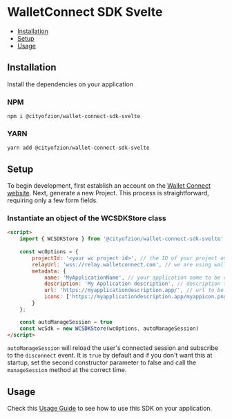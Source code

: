 # WalletConnect SDK Svelte

- [Installation](#installation)
- [Setup](#setup)
- [Usage](#usage)

## Installation

Install the dependencies on your application

### NPM

```
npm i @cityofzion/wallet-connect-sdk-svelte
```

### YARN

```
yarn add @cityofzion/wallet-connect-sdk-svelte
```

## Setup
To begin development, first establish an account on the [Wallet Connect website](https://walletconnect.com/). Next,
generate a new Project. This process is straightforward, requiring only a few form fields.

### Instantiate an object of the WCSDKStore class

```html
<script>
    import { WCSDKStore } from '@cityofzion/wallet-connect-sdk-svelte'
    
    const wcOptions = {
        projectId: '<your wc project id>', // the ID of your project on Wallet Connect website
        relayUrl: 'wss://relay.walletconnect.com', // we are using walletconnect's official relay server
        metadata: {
            name: 'MyApplicationName', // your application name to be displayed on the wallet
            description: 'My Application description', // description to be shown on the wallet
            url: 'https://myapplicationdescription.app/', // url to be linked on the wallet
            icons: ['https://myapplicationdescription.app/myappicon.png'] // icon to be shown on the wallet
        }
    };

    const autoManageSession = true
    const wcSdk = new WCSDKStore(wcOptions, autoManageSession)
</script>
```

`autoManageSession` will reload the user's connected session and subscribe to the `disconnect` event. It is `true` by default and if you don't want this at startup, set the second constructor parameter to false and call the `manageSession` method at the correct time.

## Usage
Check this [Usage Guide](https://github.com/CityOfZion/wallet-connect-sdk/blob/main/USAGE_GUIDE.md) to see how to use this SDK on your application.
